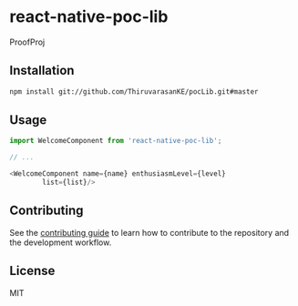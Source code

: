 # react-native-poc-lib

ProofProj

## Installation

```sh
npm install git://github.com/ThiruvarasanKE/pocLib.git#master
```

## Usage

```js
import WelcomeComponent from 'react-native-poc-lib';

// ...

<WelcomeComponent name={name} enthusiasmLevel={level} 
        list={list}/>
```

## Contributing

See the [contributing guide](CONTRIBUTING.md) to learn how to contribute to the repository and the development workflow.

## License

MIT
